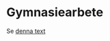 # Gymnasiearbete

Se [denna text](https://veryunique.netlify.app/main/gymnasiearbete/gymnasiearbete/)
